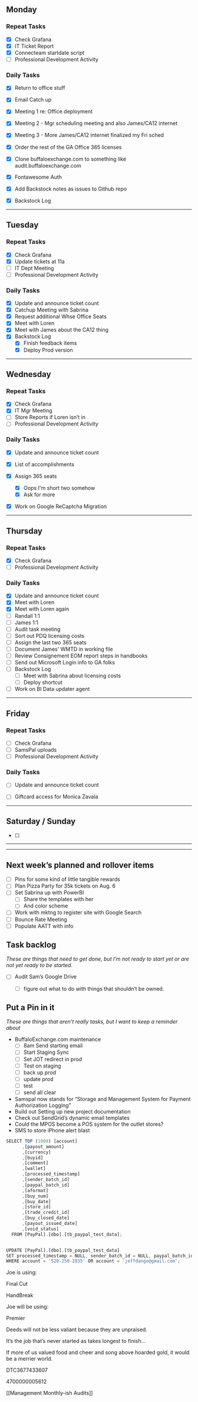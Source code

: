 
## Monday

### Repeat Tasks
- [x] Check Grafana
- [x] IT Ticket Report
- [x] Connecteam startdate script
- [ ] Professional Development Activity
### Daily Tasks
- [x] Return to office stuff
- [x] Email Catch up
- [x] Meeting 1 re: Office deployment
- [x] Meeting 2 - Mgr scheduling meeting and also James/CA12 internet
- [x] Meeting 3 - More James/CA12 internet finalized my Fri sched
- [x] Order the rest of the GA Office 365 licenses
- [x] Clone  buffaloexchange.com to something like audit.buffaloexchange.com
- [x] Fontawesome Auth
- [x] Add Backstock notes as issues to Github repo
- [x] Backstock Log

  
---
## Tuesday

### Repeat Tasks
- [x] Check Grafana
- [x] Update tickets at 11a
- [ ] IT Dept Meeting
- [ ] Professional Development Activity
### Daily Tasks
- [x] Update and announce ticket count
- [x] Catchup Meeting with Sabrina
- [x] Request additional Whse Office Seats
- [x] Meet with Loren
- [x] Meet with James about the CA12 thing
- [x] Backstock Log
	- [x] Finish feedback items
	- [x] Deploy Prod version

---
## Wednesday

### Repeat Tasks
- [x] Check Grafana
- [x] IT Mgr Meeting
- [ ] Store Reports if Loren isn’t in
- [ ] Professional Development Activity
### Daily Tasks
- [x] Update and announce ticket count
- [x] List of accomplishments
- [x] Assign 365 seats
	- [x] Oops I'm short two somehow
	- [x] Ask for more
- [x] Work on Google ReCaptcha Migration



---
## Thursday

### Repeat Tasks
- [x] Check Grafana
- [ ] Professional Development Activity
### Daily Tasks
- [x] Update and announce ticket count
- [x] Meet with Loren
- [x] Meet with Loren again
- [ ] Randall 1:1
- [ ] James 1:1
- [ ] Audit task meeting
- [ ] Sort out PDQ licensing costs
- [ ] Assign the last two 365 seats
- [ ] Document James' WMTD in working file
- [ ] Review Consignement EOM report steps in handbooks
- [ ] Send out Microsoft Login info to GA folks
- [ ] Backstock Log
	- [ ] Meet with Sabrina about licensing costs
	- [ ] Deploy shortcut
- [ ] Work on BI Data updater agent

---
## Friday

### Repeat Tasks
- [ ] Check Grafana
- [ ] SamsPal uploads
- [ ] Professional Development Activity
### Daily Tasks
- [ ] Update and announce ticket count
- [ ] Giftcard access for Monica Zavala

  
---
## Saturday / Sunday

- [ ] 

  
---
---
## Next week’s planned and rollover items

- [ ] Pins for some kind of little tangible rewards
- [ ] Plan Pizza Party for 35k tickets on Aug. 6
- [ ] Set Sabrina up with PowerBI
    - [ ] Share the templates with her
    - [ ] And color scheme
- [ ] Work with mktng to register site with Google Search
- [ ] Bounce Rate Meeting
- [ ] Populate AATT with info

## Task backlog

_These are things that need to get done, but I’m not ready to start yet or are not yet ready to be started._

- [ ] Audit Sam’s Google Drive
    - [ ] figure out what to do with things that shouldn’t be owned.

  

## Put a Pin in it

_These are things that aren’t really tasks, but I want to keep a reminder about_

- BuffaloExchange.com maintenance
    - [ ] 8am Send starting email
    - [ ] Start Staging Sync
    - [ ] Set JOT redirect in prod
    - [ ] Test on staging
    - [ ] back up prod
    - [ ] update prod
    - [ ] test
    - [ ] send all clear

- Samspal now stands for “Storage and Management System for Payment Authorization Logging”
- Build out Setting up new project documentation
- Check out SendGrid’s dynamic email templates
- Could the MPOS become a POS system for the outlet stores?
- SMS to store iPhone alert blast

  

  

```JavaScript
SELECT TOP (1000) [account]
      ,[payout_amount]
      ,[currency]
      ,[buyid]
      ,[comment]
      ,[wallet]
      ,[processed_timestamp]
      ,[sender_batch_id]
      ,[paypal_batch_id]
      ,[aformat]
      ,[buy_num]
      ,[buy_date]
      ,[store_id]
      ,[trade_credit_id]
      ,[buy_closed_date]
      ,[payout_issued_date]
      ,[void_status]
  FROM [PayPal].[dbo].[tb_paypal_test_data];


UPDATE [PayPal].[dbo].[tb_paypal_test_data]
SET processed_timestamp = NULL, sender_batch_id = NULL, paypal_batch_id = NULL
WHERE account = '520-250-2835' OR account = 'jeffdango@gmail.com';
```

Joe is using:

Final Cut

HandBreak

Joe will be using:

Premier

  

  

  

  

Deeds will not be less valiant because they are unpraised.

It’s the job that’s never started as takes longest to finish…

If more of us valued food and cheer and song above hoarded gold, it would be a merrier world.

  

  

DTC3677433607

4700000005612

  

[[Management Monthly-ish Audits]]